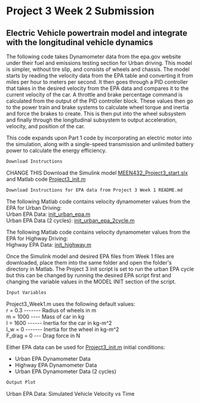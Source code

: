 # Project	3	Week	2	Submission
##  Electric Vehicle powertrain model and integrate with the longitudinal vehicle dynamics

The following code takes Dynamometer data from the epa.gov website under their fuel and emissions testing section for Urban driving. This model is simpler, without tire slip, and consists of wheels and chassis. The model starts by reading the velocity data from the EPA table and converting it from miles per hour to meters per second. It then goes through a PID controller that takes in the desired velocity from the EPA data and compares it to the current velocity of the car. A throttle and brake percentage command is calculated from the output of the PID controller block. These values then go to the power train and brake systems to calculate wheel torque and inertia and force the brakes to create. This is then put into the wheel subsystem and finally through the longitudinal subsystem to output acceleration, velocity, and position of the car. <br>

This code expands upon Part 1 code by incorporating an electric motor into the simulation, along with a single-speed transmission and unlimited battery power to calculate the energy efficiency.


```markdown
Download Instructions
```
CHANGE THIS
Download the Simulink model [MEEN432_Project3_start.slx](https://github.com/JoshuaSerrano71/MEEN432Sp2025_JoshuaSerrano71/tree/main/Project3/Part1/MEEN432_Project3_start.slx) and Matlab code [Project3_init.m](https://github.com/JoshuaSerrano71/MEEN432Sp2025_JoshuaSerrano71/blob/main/Project3/Part1/Project3_init.m) <br>

```markdown
Download Instructions for EPA data from Project 3 Week 1 README.md
```

The following Matlab code contains velocity dynamometer values from the EPA for Urban Driving: <br>
Urban EPA Data: [init_urban_epa.m](https://github.com/JoshuaSerrano71/MEEN432Sp2025_JoshuaSerrano71/tree/main/Project3/Part1/init_urban_epa.m) <br>
Urban EPA Data (2 cycles): [init_urban_epa_2cycle.m](https://github.com/JoshuaSerrano71/MEEN432Sp2025_JoshuaSerrano71/tree/main/Project3/Part1/init_urban_epa_2cycle.m) <br>

The following Matlab code contains velocity dynamometer values from the EPA for Highway Driving: <br>
Highway EPA Data: [init_highway.m](https://github.com/JoshuaSerrano71/MEEN432Sp2025_JoshuaSerrano71/blob/main/Project3/Part1/init_highway_epa.m) <br>

Once the Simulink model and desired EPA files from Week 1 files are downloaded, place them into the same folder and open the folder's directory in Matlab. The Project 3 init script is set to run the urban EPA cycle but this can be changed by running the desired EPA script first and changing the variable values in the MODEL INIT section of the script. <br>

```markdown
Input Variables
```
Project3_Week1.m uses the following default values: <br>
r = 0.3  ------- Radius of wheels in m <br> 
m = 1000 ---- Mass of car in kg <br>
I = 1600 ------ Inertia for the car in kg-m^2 <br>
I_w = 0  ------- Inertia for the wheel in kg-m^2 <br>
F_drag = 0   --- Drag force in N <br>

Either EPA data can be used for [Project3_init.m](https://github.com/JoshuaSerrano71/MEEN432Sp2025_JoshuaSerrano71/blob/main/Project3/Part1/Project3_init.m) initial conditions:
- Urban EPA Dynamometer Data
- Highway EPA Dynamometer Data
- Urban EPA Dynamometer Data (2 cycles)

```markdown
Output Plot
```
Urban EPA Data: Simulated Vehicle Velocity vs Time

